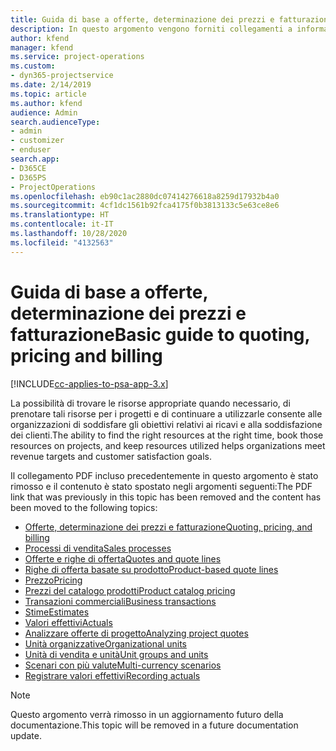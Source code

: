 ```yaml
---
title: Guida di base a offerte, determinazione dei prezzi e fatturazione
description: In questo argomento vengono forniti collegamenti a informazioni su offerte, fatturazione e determinazione dei prezzi in Project Service Automation.
author: kfend
manager: kfend
ms.service: project-operations
ms.custom:
- dyn365-projectservice
ms.date: 2/14/2019
ms.topic: article
ms.author: kfend
audience: Admin
search.audienceType:
- admin
- customizer
- enduser
search.app:
- D365CE
- D365PS
- ProjectOperations
ms.openlocfilehash: eb90c1ac2880dc07414276618a8259d17932b4a0
ms.sourcegitcommit: 4cf1dc1561b92fca4175f0b3813133c5e63ce8e6
ms.translationtype: HT
ms.contentlocale: it-IT
ms.lasthandoff: 10/28/2020
ms.locfileid: "4132563"
---
```

# <a name="basic-guide-to-quoting-pricing-and-billing"></a><span data-ttu-id="8e6e7-103">Guida di base a offerte, determinazione dei prezzi e fatturazione</span><span class="sxs-lookup"><span data-stu-id="8e6e7-103">Basic guide to quoting, pricing and billing</span></span>

[!INCLUDE[cc-applies-to-psa-app-3.x](../../includes/cc-applies-to-psa-app-3x.md)]

<span data-ttu-id="8e6e7-104">La possibilità di trovare le risorse appropriate quando necessario, di prenotare tali risorse per i progetti e di continuare a utilizzarle consente alle organizzazioni di soddisfare gli obiettivi relativi ai ricavi e alla soddisfazione dei clienti.</span><span class="sxs-lookup"><span data-stu-id="8e6e7-104">The ability to find the right resources at the right time, book those resources on projects, and keep resources utilized helps organizations meet revenue targets and customer satisfaction goals.</span></span> 

<span data-ttu-id="8e6e7-105">Il collegamento PDF incluso precedentemente in questo argomento è stato rimosso e il contenuto è stato spostato negli argomenti seguenti:</span><span class="sxs-lookup"><span data-stu-id="8e6e7-105">The PDF link that was previously in this topic has been removed and the content has been moved to the following topics:</span></span>

- [<span data-ttu-id="8e6e7-106">Offerte, determinazione dei prezzi e fatturazione</span><span class="sxs-lookup"><span data-stu-id="8e6e7-106">Quoting, pricing, and billing</span></span>](../quote-bill-price.md)
- [<span data-ttu-id="8e6e7-107">Processi di vendita</span><span class="sxs-lookup"><span data-stu-id="8e6e7-107">Sales processes</span></span>](../basic-sales-process.md)
- [<span data-ttu-id="8e6e7-108">Offerte e righe di offerta</span><span class="sxs-lookup"><span data-stu-id="8e6e7-108">Quotes and quote lines</span></span>](../basic-quote-lines.md)
- [<span data-ttu-id="8e6e7-109">Righe di offerta basate su prodotto</span><span class="sxs-lookup"><span data-stu-id="8e6e7-109">Product-based quote lines</span></span>](../product-based-quote-lines.md)
- [<span data-ttu-id="8e6e7-110">Prezzo</span><span class="sxs-lookup"><span data-stu-id="8e6e7-110">Pricing</span></span>](../basic-pricing.md)
- [<span data-ttu-id="8e6e7-111">Prezzi del catalogo prodotti</span><span class="sxs-lookup"><span data-stu-id="8e6e7-111">Product catalog pricing</span></span>](../product-catalog-pricing.md)
- [<span data-ttu-id="8e6e7-112">Transazioni commerciali</span><span class="sxs-lookup"><span data-stu-id="8e6e7-112">Business transactions</span></span>](../basic-business-transactions.md)
- [<span data-ttu-id="8e6e7-113">Stime</span><span class="sxs-lookup"><span data-stu-id="8e6e7-113">Estimates</span></span>](../estimates.md)
- [<span data-ttu-id="8e6e7-114">Valori effettivi</span><span class="sxs-lookup"><span data-stu-id="8e6e7-114">Actuals</span></span>](../actuals.md)
- [<span data-ttu-id="8e6e7-115">Analizzare offerte di progetto</span><span class="sxs-lookup"><span data-stu-id="8e6e7-115">Analyzing project quotes</span></span>](../basic-analyzing-quotes.md)
- [<span data-ttu-id="8e6e7-116">Unità organizzative</span><span class="sxs-lookup"><span data-stu-id="8e6e7-116">Organizational units</span></span>](../advanced-organizational.md)
- [<span data-ttu-id="8e6e7-117">Unità di vendita e unità</span><span class="sxs-lookup"><span data-stu-id="8e6e7-117">Unit groups and units</span></span>](../advanced-units.md)
- [<span data-ttu-id="8e6e7-118">Scenari con più valute</span><span class="sxs-lookup"><span data-stu-id="8e6e7-118">Multi-currency scenarios</span></span>](../advanced-currency.md)
- [<span data-ttu-id="8e6e7-119">Registrare valori effettivi</span><span class="sxs-lookup"><span data-stu-id="8e6e7-119">Recording actuals</span></span>](../advanced-actuals.md)

> [!NOTE]
> <span data-ttu-id="8e6e7-120">Questo argomento verrà rimosso in un aggiornamento futuro della documentazione.</span><span class="sxs-lookup"><span data-stu-id="8e6e7-120">This topic will be removed in a future documentation update.</span></span> 
